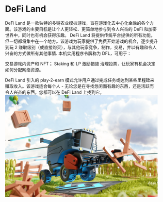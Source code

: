 # DeFi Land

DeFi Land 是一款独特的多链农业模拟游戏，旨在游戏化去中心化金融的各个方面。该游戏的主要目标是让个人更轻松、更简单地参与到令人兴奋的 DeFi 和加密世界中，同时也有机会获得乐趣。
DeFi Land 将提供传统平台提供的所有功能，但一切都将集中在一个地方。该游戏为玩家提供了免费开始游戏的机会，逐步提升到玩 2 赚取级别（或直接购买），与其他玩家竞争，制作，交易，并以有趣和令人兴奋的方式做所有其他事情.
本机实用程序令牌称为 DFL，可用于：

  交易游戏内资产和 NFT；
  Staking 和 LP 激励措施
  治理投票，让玩家有机会决定如何分配网络资源。

DeFi Land 引入的 play-2-earn 模式允许用户通过完成任务或达到某些里程碑来赚取收入。该游戏适合每个人 - 无论您是在寻找悠闲而有趣的东西，还是活跃而令人兴奋的东西，您都可以在 DeFi Land 上找到它。![defiland-dapp-games-solana-image1_1a6c1c8ab1d2a555dcf7ed28aff4b6d8](defiland-dapp-games-solana-image1_1a6c1c8ab1d2a555dcf7ed28aff4b6d8.png)

